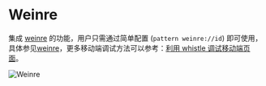 # Weinre

集成 [weinre](http://people.apache.org/~pmuellr/weinre/docs/latest/) 的功能，用户只需通过简单配置 (`pattern weinre://id`) 即可使用，具体参见[weinre](#rules_weinre)，更多移动端调试方法可以参考：[利用 whistle 调试移动端页面](http://imweb.io/topic/5981a34bf8b6c96352a59401)。

![Weinre](https://avwo.github.io/whistle/img/weinre.gif)